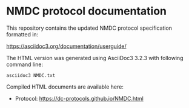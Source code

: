 # NMDC protocol documentation

This repository contains the updated NMDC protocol specification formatted in:

https://asciidoc3.org/documentation/userguide/

The HTML version was generated using AsciiDoc3 3.2.3 with following command line:

```
asciidoc3 NMDC.txt
```

Compiled HTML documents are available here:

* Protocol: https://dc-protocols.github.io/NMDC.html